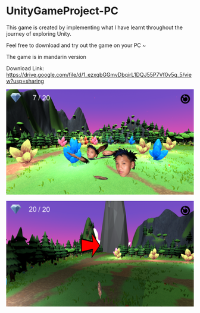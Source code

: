 # UnityGameProject-PC
This game is created by implementing what I have learnt throughout the journey of exploring Unity.

Feel free to download and try out the game on your PC ~

The game is in mandarin version

Download Link: https://drive.google.com/file/d/1_ezxqbGGmvDbqirL1DQJ55P7Vf0v5q_5/view?usp=sharing

![](https://raw.githubusercontent.com/Bamboo-Cane/UnityGameProject-PC/main/Image/Screenshot%20(526).png)

![](https://raw.githubusercontent.com/Bamboo-Cane/UnityGameProject-PC/main/Image/Screenshot%20(528).png)
